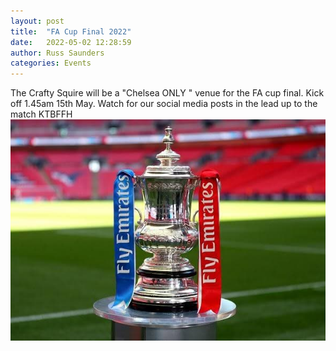 ```yaml
---
layout: post
title:  "FA Cup Final 2022"
date:   2022-05-02 12:28:59
author: Russ Saunders
categories: Events
---
```

The Crafty Squire will be a "Chelsea ONLY " venue for the FA cup final. Kick off 1.45am 15th May. Watch for our social media posts in the lead up to the match
KTBFFH
![trophy](/assets/posts/facup22.jpg)
